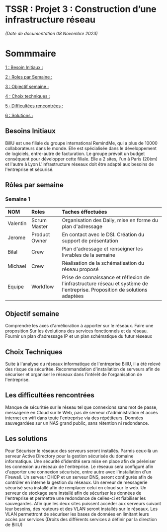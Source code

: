 # TSSR : Projet 3 : Construction d’une infrastructure réseau

_(Date de documentation 08 Novembre 2023)_
# Sommmaire

[1 : Besoin Initiaux :]()

[2 : Roles par Semaine :]()

[3 : Objectif semaine :]()

[4 : Choix techniques :]()

[5 : Difficultées rencontrées :]()

[6 : Solutions :]()


## Besoins Initiaux

BillU est une filiale du groupe international RemindMe, qui a plus de 10000 collaborateurs dans le monde.
Elle est spécialisée dans le développement de logiciels, entre-autre de facturation.
Le groupe prévoit un budget conséquent pour développer cette filiale. Elle a 2 sites, l'un à Paris (20èm) et l'autre à Lyon
L'infrastructure réseaux doit être adapté aux besoins de l'entreprise et sécurisé.



##  Rôles par semaine

### Semaine 1 
| NOM | Roles | Taches éffectuées |
| :-- |:----- | :---------- |
| Valentin | Scrum Master | Organisation des Daily, mise en forme du plan d'adressage |
| Jerome  |  Product Owner | En contact avec le DSI. Création du support de présentation |
| Bilal | Crew | Plan d'adressage et renseigner les livrables de la semaine |
| Michael | Crew | Réalisation de la schématisation du réseau proposé |
| Equipe | Workflow |Prise de connaissance et réflexion de l'infrastructure réseau et système de l'entreprise. Proposition de solutions adaptées |

## Objectif semaine
Comprendre les axes d'amélioration à apporter sur le réseaux. Faire une proposition Sur les évolutions des services fonctionnels et du réseau.  
Fournir un plan d'adressage IP et un plan schématique du futur réseaux
  
##  Choix Techniques
Suite à l'analyse du réseaux informatique de l'entreprise BillU, il a été relevé des risque de sécuritée. Recommandation d'installation de serveurs afin de sécuriser et organiser le réseaux dans l'intérêt de l'organisation de l'entreprise.

##  Les difficultées rencontrées

Manque de sécuritée sur le réseau tel que  connexions sans mot de passe, messagerie en Cloud sur le Web,
pas de serveur d'administration et accès internet en wifi dans toute l'entreprise via des répétiteurs. Données sauvegardées sur un NAS grand public, sans rétention ni redondance. 

##  Les solutions 

Pour Sécuriser le réseaux des serveurs seront installés. Parmis ceux-là un serveur Active Directory pour la gestion sécurisée du domaine informatique. Une sécurité d'identité sera mise en place afin de péréniser les connexion au réseaux de l'entreprise. Le réseaux sera configuré afin d'apporter une connexion sécurisée, entre autre avec l'installation d'un Firewall. Un serveur DHCP et un serveur DNS, seront configurés afin de contrôler en interne la gestion du réseaux.
Un serveur de messagerie sécurisé sera installé afin de remplacer celui en cloud sur le web. Un serveur de stockage sera installé afin de sécuriser les données de l'entreprise et permettre une redondance de celles-ci et fiabiliser les sauvegardes. Afin que les deux sites puissent accéder aux serveurs suivant leur besoins, des routeurs et des VLAN seront installés sur le réseaux. Les VLAN permettront de sécuriser les bases de données en limitant leurs accès par services (Droits des différents services à définir par la direction de BillU)


